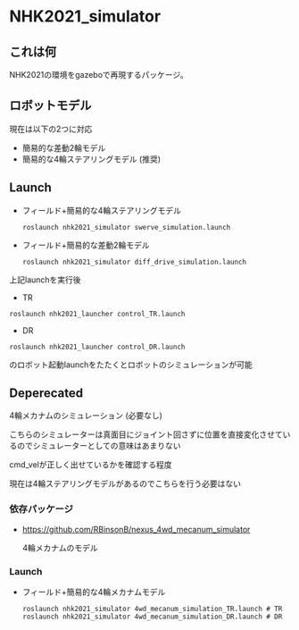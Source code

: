 # NHK2021_simulator
## これは何

NHK2021の環境をgazeboで再現するパッケージ。



## ロボットモデル

現在は以下の2つに対応

- 簡易的な差動2輪モデル
- 簡易的な4輪ステアリングモデル (推奨)



## Launch

- フィールド+簡易的な4輪ステアリングモデル

  ```
  roslaunch nhk2021_simulator swerve_simulation.launch
  ```

- フィールド+簡易的な差動2輪モデル

  ```shell
  roslaunch nhk2021_simulator diff_drive_simulation.launch
  ```



上記launchを実行後

- TR

```shell
roslaunch nhk2021_launcher control_TR.launch
```

- DR

```shell
roslaunch nhk2021_launcher control_DR.launch
```

のロボット起動launchをたたくとロボットのシミュレーションが可能



## Deperecated

4輪メカナムのシミュレーション (必要なし)

こちらのシミュレーターは真面目にジョイント回さずに位置を直接変化させているのでシミュレーターとしての意味はあまりない

cmd_velが正しく出せているかを確認する程度

現在は4輪ステアリングモデルがあるのでこちらを行う必要はない

### 依存パッケージ

- https://github.com/RBinsonB/nexus_4wd_mecanum_simulator

  4輪メカナムのモデル

### Launch

- フィールド+簡易的な4輪メカナムモデル

  ```shell
  roslaunch nhk2021_simulator 4wd_mecanum_simulation_TR.launch # TR
  roslaunch nhk2021_simulator 4wd_mecanum_simulation_DR.launch # DR
  ```
